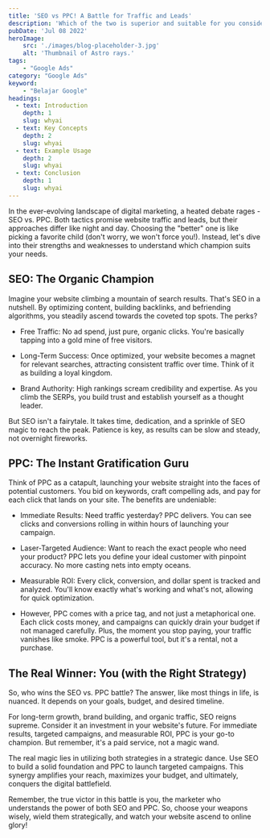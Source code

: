 ```yaml
---
title: 'SEO vs PPC! A Battle for Traffic and Leads'
description: 'Which of the two is superior and suitable for you considering the greater value of your investment?'
pubDate: 'Jul 08 2022'
heroImage: 
    src: './images/blog-placeholder-3.jpg'
    alt: 'Thumbnail of Astro rays.'
tags: 
    - "Google Ads"
category: "Google Ads"
keyword: 
    - "Belajar Google"
headings:
  - text: Introduction
    depth: 1
    slug: whyai
  - text: Key Concepts
    depth: 2
    slug: whyai
  - text: Example Usage
    depth: 2
    slug: whyai
  - text: Conclusion
    depth: 1
    slug: whyai
---
```

In the ever-evolving landscape of digital marketing, a heated debate rages - SEO vs. PPC. Both tactics promise website traffic and leads, but their approaches differ like night and day. Choosing the "better" one is like picking a favorite child (don't worry, we won't force you!). Instead, let's dive into their strengths and weaknesses to understand which champion suits your needs.

## SEO: The Organic Champion

Imagine your website climbing a mountain of search results. That's SEO in a nutshell. By optimizing content, building backlinks, and befriending algorithms, you steadily ascend towards the coveted top spots. The perks?

*  Free Traffic: No ad spend, just pure, organic clicks. You're basically tapping into a gold mine of free visitors.

* Long-Term Success: Once optimized, your website becomes a magnet for relevant searches, attracting consistent traffic over time. Think of it as building a loyal kingdom.

* Brand Authority: High rankings scream credibility and expertise. As you climb the SERPs, you build trust and establish yourself as a thought leader.

But SEO isn't a fairytale. It takes time, dedication, and a sprinkle of SEO magic to reach the peak. Patience is key, as results can be slow and steady, not overnight fireworks.

## PPC: The Instant Gratification Guru

Think of PPC as a catapult, launching your website straight into the faces of potential customers. You bid on keywords, craft compelling ads, and pay for each click that lands on your site. The benefits are undeniable:

* Immediate Results: Need traffic yesterday? PPC delivers. You can see clicks and conversions rolling in within hours of launching your campaign.

* Laser-Targeted Audience: Want to reach the exact people who need your product? PPC lets you define your ideal customer with pinpoint accuracy. No more casting nets into empty oceans.

* Measurable ROI: Every click, conversion, and dollar spent is tracked and analyzed. You'll know exactly what's working and what's not, allowing for quick optimization.

* However, PPC comes with a price tag, and not just a metaphorical one. Each click costs money, and campaigns can quickly drain your budget if not managed carefully. Plus, the moment you stop paying, your traffic vanishes like smoke. PPC is a powerful tool, but it's a rental, not a purchase.

## The Real Winner: You (with the Right Strategy)

So, who wins the SEO vs. PPC battle? The answer, like most things in life, is nuanced. It depends on your goals, budget, and desired timeline.

For long-term growth, brand building, and organic traffic, SEO reigns supreme. Consider it an investment in your website's future.
For immediate results, targeted campaigns, and measurable ROI, PPC is your go-to champion. But remember, it's a paid service, not a magic wand.

The real magic lies in utilizing both strategies in a strategic dance. Use SEO to build a solid foundation and PPC to launch targeted campaigns. This synergy amplifies your reach, maximizes your budget, and ultimately, conquers the digital battlefield.

Remember, the true victor in this battle is you, the marketer who understands the power of both SEO and PPC. So, choose your weapons wisely, wield them strategically, and watch your website ascend to online glory!